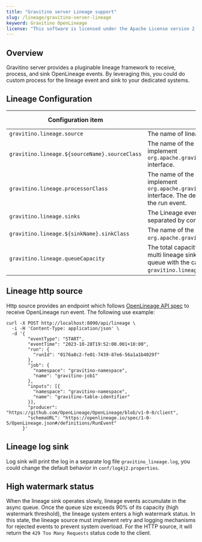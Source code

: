 ```yaml
---
title: "Gravitino server Lineage support"
slug: /lineage/gravitino-server-lineage
keyword: Gravitino OpenLineage
license: "This software is licensed under the Apache License version 2."
---
```


## Overview

Gravitino server provides a pluginable lineage framework to receive, process, and sink OpenLineage events. By leveraging this, you could do custom process for the lineage event and sink to your dedicated systems.

## Lineage Configuration

| Configuration item                            | Description                                                                                                                                                                                           | Default value                                          | Required | Since Version |
|-----------------------------------------------|-------------------------------------------------------------------------------------------------------------------------------------------------------------------------------------------------------|--------------------------------------------------------|----------|---------------|
| `gravitino.lineage.source`                    | The name of lineage event source.                                                                                                                                                                     | http                                                   | No       | 0.9.0         |
| `gravitino.lineage.${sourceName}.sourceClass` | The name of the lineage source class which should implement `org.apache.gravitino.lineage.source.LineageSource` interface.                                                                            | (none)                                                 | No       | 0.9.0         |
| `gravitino.lineage.processorClass`            | The name of the lineage processor class which should implement `org.apache.gravitino.lineage.processor.LineageProcessor` interface. The default noop processor will do nothing about the run event.   | `org.apache.gravitino.lineage.processor.NoopProcessor` | No       | 0.9.0         |
| `gravitino.lineage.sinks`                     | The Lineage event sink names (support multiple sinks separated by commas).                                                                                                                            | log                                                    | No       | 0.9.0         |
| `gravitino.lineage.${sinkName}.sinkClass`     | The name of the lineage sink class which should implement `org.apache.gravitino.lineage.sink.LineageSink` interface.                                                                                  | (none)                                                 | No       | 0.9.0         |
| `gravitino.lineage.queueCapacity`             | The total capacity of lineage event queues. If there are multi lineage sinks, the sinks will use an isolated event queue with the capacity of `gravitino.lineage.queueCapacity` div the num of sinks. | 10000                                                  | No       | 0.9.0         |

## Lineage http source 

Http source provides an endpoint which follows [OpenLineage API spec](https://openlineage.io/apidocs/openapi/) to receive OpenLineage run event. The following use example:

```shell
curl -X POST http://localhost:8090/api/lineage \
  -i -H 'Content-Type: application/json' \
  -d '{
        "eventType": "START",
        "eventTime": "2023-10-28T19:52:00.001+10:00",
        "run": {
          "runId": "0176a8c2-fe01-7439-87e6-56a1a1b4029f"
        },
        "job": {
          "namespace": "gravitino-namespace",
          "name": "gravitino-job1"
        },
        "inputs": [{
          "namespace": "gravitino-namespace",
          "name": "gravitino-table-identifier"
        }],
        "producer": "https://github.com/OpenLineage/OpenLineage/blob/v1-0-0/client",
        "schemaURL": "https://openlineage.io/spec/1-0-5/OpenLineage.json#/definitions/RunEvent"
      }'
```

## Lineage log sink

Log sink will print the log in a separate log file `gravitino_lineage.log`, you could change the default behavior in `conf/log4j2.properties`.

## High watermark status

When the lineage sink operates slowly, lineage events accumulate in the async queue. Once the queue size exceeds 90% of its capacity (high watermark threshold), the lineage system enters a high watermark status. In this state, the lineage source must implement retry and logging mechanisms for rejected events to prevent system overload. For the HTTP source, it will return the `429 Too Many Requests` status code to the client.